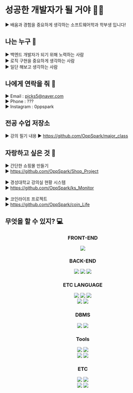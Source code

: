 # 성공한 개발자가 될 거야 👨‍💻
▶ 배움과 경험을 중요하게 생각하는 소프트웨어학과 학부생 입니다!


## 나는 누구 🧐
▶ 백엔드 개발자가 되기 위해 노력하는 사람 <br>
▶ 로직 구현을 중요하게 생각하는 사람 <br>
▶ 일단 해보고 생각하는 사람 <br>


## 나에게 연락을 줘 📱
▶ Email : picks5@naver.com <br>
▶ Phone : ??? <br>
▶ Instagram : 0ppspark <br>

## 전공 수업 저장소
▶ 강의 필기 내용
▶ https://github.com/OppSpark/major_class <br>



## 자랑하고 싶은 것 📝
▶ 간단한 쇼핑몰 만들기  <br>
▶ https://github.com/OppSpark/Shop_Project <br>
<br>
▶ 경성대학교 강의실 현황 시스템 <br>
▶ https://github.com/OppSpark/ks_Monitor <br>
<br>
▶ 코인라이프 프로젝트 <br>
▶ https://github.com/OppSpark/coin_Life <br>

## 무엇을 할 수 있지? 💻

<div align=center><h3> FRONT-END </h3></div>

  <div align=center> 
    <img src="https://img.shields.io/badge/react-61DAFB?style=for-the-badge&logo=react&logoColor=black">
  </div>


<div align=center><h3> BACK-END </h3></div>

<div align=center> 
  
  <img src="https://img.shields.io/badge/spring-6DB33F?style=for-the-badge&logo=spring&logoColor=white"> 
  <img src="https://img.shields.io/badge/Node.js-339933?style=for-the-badge&logo=Node.js&logoColor=black"> 
  <img src="https://img.shields.io/badge/NGINX-009639?style=for-the-badge&logo=nginx&logoColor=white"> 
</div>


<div align=center><h3> ETC LANGUAGE </h3></div>

<div align=center> 
  <img src="https://img.shields.io/badge/java-F80000?style=for-the-badge&logo=java&logoColor=white"> 
  <img src="https://img.shields.io/badge/Python-3376AB?style=for-the-badge&logo=nginx&logoColor=white">
  <img src="https://img.shields.io/badge/javascript-F7DF1E?style=for-the-badge&logo=javascript&logoColor=black"> 
  <br>
  <img src="https://img.shields.io/badge/html5-E34F26?style=for-the-badge&logo=html5&logoColor=white"> 
  <img src="https://img.shields.io/badge/css-1572B6?style=for-the-badge&logo=css3&logoColor=white"> 
  <br>
</div>

<div align=center><h3> DBMS </h3></div>

<div align=center> 
  <img src="https://img.shields.io/badge/MySql-4479A1?style=for-the-badge&logo=MySql&logoColor=white"> 
  <img src="https://img.shields.io/badge/Oracle-F80000.svg?style=for-the-badge&logo=oracle&logoColor=white">
  <br>
</div>


<div align=center><h3> Tools </h3></div>
<div align=center> 
  <img src="https://img.shields.io/badge/IntelliJ-000000.svg?style=for-the-badge&logo=intellij-idea&logoColor=white">
  <img src="https://img.shields.io/badge/VSCODE-007ACC.svg?style=for-the-badge&logo=visualstudiocode&logoColor=white">
<br>
  <img src="https://img.shields.io/badge/Docker-2496ED.svg?style=for-the-badge&logo=docker&logoColor=white">
  <img src="https://img.shields.io/badge/Jenkins-000000.svg?style=for-the-badge&logo=jenkins&logoColor=white">
  <br>
</div>




<div align=center><h3>ETC </h3></div>
<div align=center> 
   <img src="https://img.shields.io/badge/linux-FCC624?style=for-the-badge&logo=linux&logoColor=black"> 
  <img src="https://img.shields.io/badge/Mac-000000?style=for-the-badge&logo=apple&logoColor=white"> 
  <br>
  <img src="https://img.shields.io/badge/AWS-232F3E.svg?style=for-the-badge&logo=amazonaws&logoColor=white">
  <img src="https://img.shields.io/badge/OracleCloud-F80000.svg?style=for-the-badge&logo=oracle&logoColor=white">
</div>

